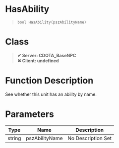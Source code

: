 # HasAbility
> `bool HasAbility(pszAbilityName)`
# Class
> __✔ Server: CDOTA_BaseNPC__  
> __✖ Client: undefined__  
# Function Description
See whether this unit has an ability by name.
# Parameters
Type|Name|Description
--|--|--
string|pszAbilityName|No Description Set
